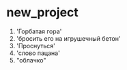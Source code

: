 # new_project

1) 'Горбатая гора'
2) 'бросить его на игрушечный бетон'
3) 'Проснуться'
4) 'слово пацана'
5) "облачко"

